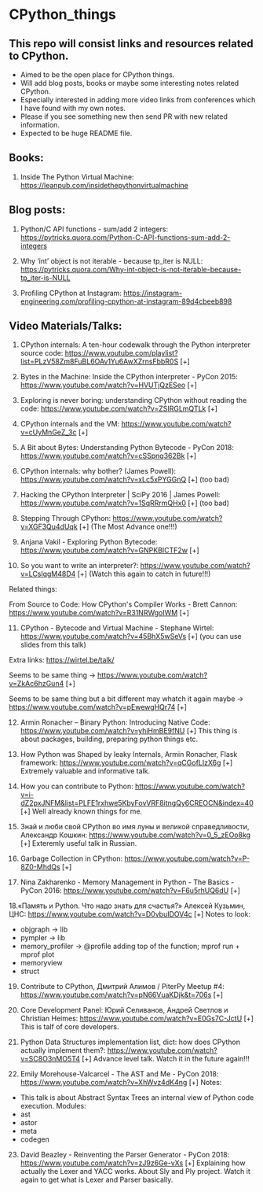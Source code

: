 # CPython_things

## This repo will consist links and resources related to CPython.

* Aimed to be the open place for CPython things.
* Will add blog posts, books or maybe some interesting notes related CPython.
* Especially interested in adding more video links from conferences which I have found with my own notes.
* Please if you see something new then send PR with new related information.
* Expected to be huge README file.

## Books:
1. Inside The Python Virtual Machine:  https://leanpub.com/insidethepythonvirtualmachine

## Blog posts:
1. Python/C API functions - sum/add 2 integers: https://pytricks.quora.com/Python-C-API-functions-sum-add-2-integers

2. Why ‘int’ object is not iterable - because tp_iter is NULL: https://pytricks.quora.com/Why-int-object-is-not-iterable-because-tp_iter-is-NULL

3. Profiling CPython at Instagram: https://instagram-engineering.com/profiling-cpython-at-instagram-89d4cbeeb898

## Video Materials/Talks:

1. CPython internals: A ten-hour codewalk through the Python interpreter source code: https://www.youtube.com/playlist?list=PLzV58Zm8FuBL6OAv1Yu6AwXZrnsFbbR0S [+]

2. Bytes in the Machine: Inside the CPython interpreter - PyCon 2015: https://www.youtube.com/watch?v=HVUTjQzESeo [+]

3. Exploring is never boring: understanding CPython without reading the code: https://www.youtube.com/watch?v=ZSIRGLmQTLk [+]

4. CPython internals and the VM: https://www.youtube.com/watch?v=cUyMnGeZ_3c [+]

5. A Bit about Bytes: Understanding Python Bytecode - PyCon 2018: https://www.youtube.com/watch?v=cSSpnq362Bk [+]

6. CPython internals: why bother? (James Powell): https://www.youtube.com/watch?v=xLc5xPYGGnQ [+] (too bad)

7. Hacking the CPython Interpreter | SciPy 2016 | James Powell: https://www.youtube.com/watch?v=1SqRRrmQHx0 [+] (too bad)

8. Stepping Through CPython: https://www.youtube.com/watch?v=XGF3Qu4dUqk [+] (The Most Advance one!!!)

9. Anjana Vakil - Exploring Python Bytecode: https://www.youtube.com/watch?v=GNPKBICTF2w [+]

10. So you want to write an interpreter?: https://www.youtube.com/watch?v=LCslqgM48D4 [+] (Watch this again to catch in future!!!)

Related things:

From Source to Code: How CPython's Compiler Works - Brett Cannon: https://www.youtube.com/watch?v=R31NRWgoIWM [+]

11. CPython - Bytecode and Virtual Machine - Stephane Wirtel: https://www.youtube.com/watch?v=45BhX5wSeVs [+] (you can use slides from this talk)

Extra links: https://wirtel.be/talk/

Seems to be same thing -> https://www.youtube.com/watch?v=ZkAc6hzGun4 [+]

Seems to be same thing but a bit different may whatch it again maybe -> https://www.youtube.com/watch?v=pEwewgHQr74 [+]

12. Armin Ronacher – Binary Python: Introducing Native Code: https://www.youtube.com/watch?v=yhiHmBE9fNU [+]
This thing is about packages, building, preparing python things etc.

13. How Python was Shaped by leaky Internals, Armin Ronacher, Flask framework: https://www.youtube.com/watch?v=qCGofLIzX6g [+]
Extremely valuable and informative talk. 

14. How you can contribute to Python: https://www.youtube.com/watch?v=i-dZ2pxJNFM&list=PLFE1rxhwe5KbyFovVRF8itngQy6CREOCN&index=40 [+]
Well already known things for me.

15. Знай и люби свой CPython во имя луны и великой справедливости, Александр Кошкин: https://www.youtube.com/watch?v=0_5_zEOo8kg [+]
Exteremly useful talk in Russian.

16. Garbage Collection in CPython: https://www.youtube.com/watch?v=P-8Z0-MhdQs [+]

17. Nina Zakharenko - Memory Management in Python - The Basics - PyCon 2016:  https://www.youtube.com/watch?v=F6u5rhUQ6dU [+]

18.«Память и Python. Что надо знать для счастья?» Алексей Кузьмин, ЦНС:  https://www.youtube.com/watch?v=D0vbuIDOV4c [+]
Notes to look:
* objgraph -> lib
* pympler -> lib
* memory_profiler -> @profile adding top of the function; mprof run + mprof plot
* memoryview
* struct

19. Contribute to CPython, Дмитрий Алимов / PiterPy Meetup #4: https://www.youtube.com/watch?v=pN66VuaKDjk&t=706s [+]

20. Core Development Panel: Юрий Селиванов, Андрей Светлов и Christian Heimes: https://www.youtube.com/watch?v=E0Gs7C-JctU [+]
This is talf of core developers.

21. Python Data Structures implementation list, dict: how does CPython actually implement them?: https://www.youtube.com/watch?v=SC8O3nMO5T4 [+]
Advance level talk. Watch it in the future again!!!

22. Emily Morehouse-Valcarcel - The AST and Me - PyCon 2018: https://www.youtube.com/watch?v=XhWvz4dK4ng [+]
Notes:
* This talk is about Abstract Syntax Trees an internal view of Python code execution.
Modules:
* ast
* astor
* meta
* codegen

23. David Beazley - Reinventing the Parser Generator - PyCon 2018: https://www.youtube.com/watch?v=zJ9z6Ge-vXs [+]
Explaining how actually the Lexer and YACC works. About Sly and Ply project.
Watch it again to get what is Lexer and Parser basically.
